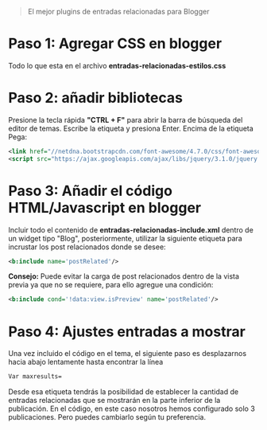 > El mejor plugins de entradas relacionadas para Blogger

# Paso 1: Agregar CSS en blogger 
Todo lo que esta en el archivo **entradas-relacionadas-estilos.css**<br>

# Paso 2: añadir bibliotecas
Presione la tecla rápida **"CTRL + F"** para abrir la barra de búsqueda del editor de temas. Escribe la etiqueta </head> y presiona Enter. Encima de la etiqueta **</head>** Pega:
```xml
<link href="//netdna.bootstrapcdn.com/font-awesome/4.7.0/css/font-awesome.css" rel="stylesheet"/> 
<script src="https://ajax.googleapis.com/ajax/libs/jquery/3.1.0/jquery.min.js"></script>
```
# Paso 3: Añadir el código HTML/Javascript en blogger
 Incluir todo el contenido de **entradas-relacionadas-include.xml** dentro de un widget tipo "Blog", posteriormente, utilizar la siguiente etiqueta para incrustar los post relacionados donde se desee:

```xml
<b:include name='postRelated'/>
```

**Consejo:** Puede evitar la carga de post relacionados dentro de la vista previa ya que no se requiere, para ello agregue una condición:

```xml
<b:include cond='!data:view.isPreview' name='postRelated'/>
```


# Paso 4: Ajustes entradas a mostrar

Una vez incluido el código en el tema, el siguiente paso es desplazarnos hacia abajo lentamente hasta encontrar la línea 
```xml
Var maxresults=
```
Desde esa etiqueta tendrás la posibilidad de establecer la cantidad de entradas relacionadas que se mostrarán en la parte inferior de la publicación. En el código, en este caso nosotros hemos configurado solo 3 publicaciones. Pero puedes cambiarlo según tu preferencia.
